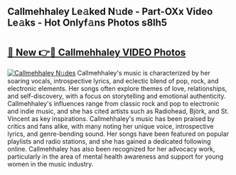 ## Callmehhaley Le𝚊ked N𝚞de - Part-OXx Video Le𝚊ks - Hot Onlyf𝚊ns Photos s8lh5

# <h2><a href="http://ac42199.deff.icu/?id=Callmehhaley">🔗 New 👉🔴 Callmehhaley VIDEO Photos</a></h2>

[![Callmehhaley N𝚞des](https://i.imgur.com/rIISA9y.gif)](http://ac42199.deff.icu/?id=Callmehhaley)
Callmehhaley's music is characterized by her soaring vocals, introspective lyrics, and eclectic blend of pop, rock, and electronic elements. Her songs often explore themes of love, relationships, and self-discovery, with a focus on storytelling and emotional authenticity. Callmehhaley's influences range from classic rock and pop to electronic and indie music, and she has cited artists such as Radiohead, Björk, and St. Vincent as key inspirations. Callmehhaley's music has been praised by critics and fans alike, with many noting her unique voice, introspective lyrics, and genre-bending sound. Her songs have been featured on popular playlists and radio stations, and she has gained a dedicated following online. Callmehhaley has also been recognized for her advocacy work, particularly in the area of mental health awareness and support for young women in the music industry.
